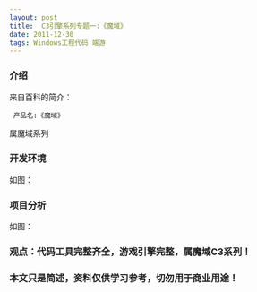 ```yaml
---
layout: post
title:  C3引擎系列专题一:《魔域》
date: 2011-12-30
tags: Windows工程代码 端游
---
```



### 介绍


来自百科的简介：

	 产品名:《魔域》


属魔域系列


### 开发环境

如图：

### 项目分析

如图：



### 观点：代码工具完整齐全，游戏引擎完整，属魔域C3系列！


### 本文只是简述，资料仅供学习参考，切勿用于商业用途！